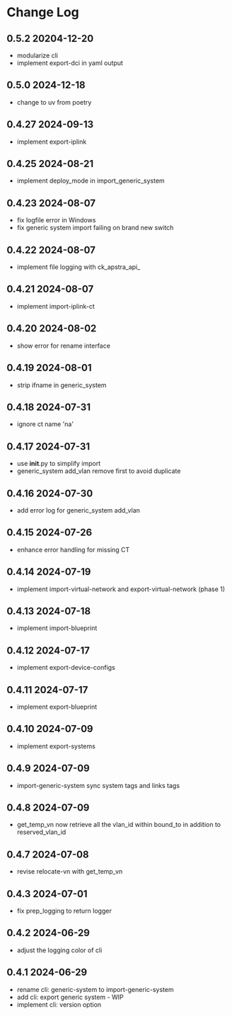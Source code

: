 # Change Log

## 0.5.2 20204-12-20
- modularize cli
- implement export-dci in yaml output

## 0.5.0 2024-12-18
- change to uv from poetry

## 0.4.27 2024-09-13
- implement export-iplink

## 0.4.25 2024-08-21
- implement deploy_mode in import_generic_system

## 0.4.23 2024-08-07
- fix logfile error in Windows
- fix generic system import failing on brand new switch

## 0.4.22 2024-08-07
- implement file logging with ck_apstra_api_<timestame>

## 0.4.21 2024-08-07
- implement import-iplink-ct

## 0.4.20 2024-08-02
- show error for rename interface

## 0.4.19 2024-08-01
- strip ifname in generic_system

## 0.4.18 2024-07-31
- ignore ct name 'na'

## 0.4.17 2024-07-31
- use __init__.py to simplify import 
- generic_system add_vlan remove first to avoid duplicate

## 0.4.16 2024-07-30
- add error log for generic_system add_vlan 

## 0.4.15 2024-07-26
- enhance error handling for missing CT
 
## 0.4.14 2024-07-19
- implement import-virtual-network and export-virtual-network (phase 1)

## 0.4.13 2024-07-18
- implement import-blueprint

## 0.4.12 2024-07-17
- implement export-device-configs

## 0.4.11 2024-07-17
- implement export-blueprint

## 0.4.10 2024-07-09
- implement export-systems

## 0.4.9 2024-07-09
- import-generic-system sync system tags and links tags

## 0.4.8 2024-07-09
- get_temp_vn now retrieve all the vlan_id within bound_to in addition to reserved_vlan_id

## 0.4.7 2024-07-08
- revise relocate-vn with get_temp_vn

## 0.4.3 2024-07-01
- fix prep_logging to return logger

## 0.4.2 2024-06-29
- adjust the logging color of cli

## 0.4.1 2024-06-29
- rename cli: generic-system to import-generic-system
- add cli: export generic system - WIP
- implement cli: version option

